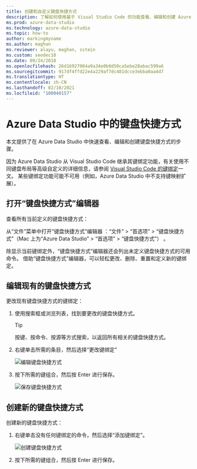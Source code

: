 ```yaml
---
title: 创建和自定义键盘快捷方式
description: 了解如何使用基于 Visual Studio Code 的功能查看、编辑和创建 Azure Data Studio 中的键盘快捷方式。
ms.prod: azure-data-studio
ms.technology: azure-data-studio
ms.topic: how-to
author: markingmyname
ms.author: maghan
ms.reviewer: alayu, maghan, sstein
ms.custom: seodec18
ms.date: 09/24/2018
ms.openlocfilehash: 26d16927004a9a34e0b0d50ca5ebe28abac599a6
ms.sourcegitcommit: 917df4ffd22e4a229af7dc481dcce3ebba0aa4d7
ms.translationtype: HT
ms.contentlocale: zh-CN
ms.lasthandoff: 02/10/2021
ms.locfileid: "100040157"
---
```

# <a name="keyboard-shortcuts-in-azure-data-studio"></a>Azure Data Studio 中的键盘快捷方式

本文提供了在 Azure Data Studio 中快速查看、编辑和创建键盘快捷方式的步骤。

因为 Azure Data Studio 从 Visual Studio Code 继承其键绑定功能，有关使用不同键盘布局等高级自定义的详细信息，请参阅 [Visual Studio Code 的键绑定](https://code.visualstudio.com/docs/getstarted/keybindings)一文。 某些键绑定功能可能不可用（例如，Azure Data Studio 中不支持键映射扩展）。

## <a name="open-the-keyboard-shortcuts-editor"></a>打开“键盘快捷方式”编辑器

查看所有当前定义的键盘快捷方式：

从“文件”菜单中打开“键盘快捷方式”编辑器 ：“文件” > “首选项” > “键盘快捷方式”（Mac 上为“Azure Data Studio” > “首选项” > “键盘快捷方式”）     。

除显示当前键绑定外，“键盘快捷方式”编辑器还会列出未定义键盘快捷方式的可用命令。 借助“键盘快捷方式”编辑器，可以轻松更改、删除、重置和定义新的键绑定。  

## <a name="edit-existing-keyboard-shortcuts"></a>编辑现有的键盘快捷方式

更改现有键盘快捷方式的键绑定：

1. 使用搜索框或浏览列表，找到要更改的键盘快捷方式。
   > [!TIP]
   > 按键、按命令、按源等方式搜索，以返回所有相关的键盘快捷方式。

2. 右键单击所需的条目，然后选择“更改键绑定”

   ![编辑键盘快捷方式](media/keyboard-shortcuts/change-keybinding.png)

3. 按下所需的键组合，然后按 Enter 进行保存。 

   ![保存键盘快捷方式](media/keyboard-shortcuts/save-keybinding.png)

## <a name="create-new-keyboard-shortcuts"></a>创建新的键盘快捷方式

创建新的键盘快捷方式：

1. 右键单击没有任何键绑定的命令，然后选择“添加键绑定”。

   ![创建键盘快捷方式](media/keyboard-shortcuts/add-keybinding.png)

2. 按下所需的键组合，然后按 Enter 进行保存。